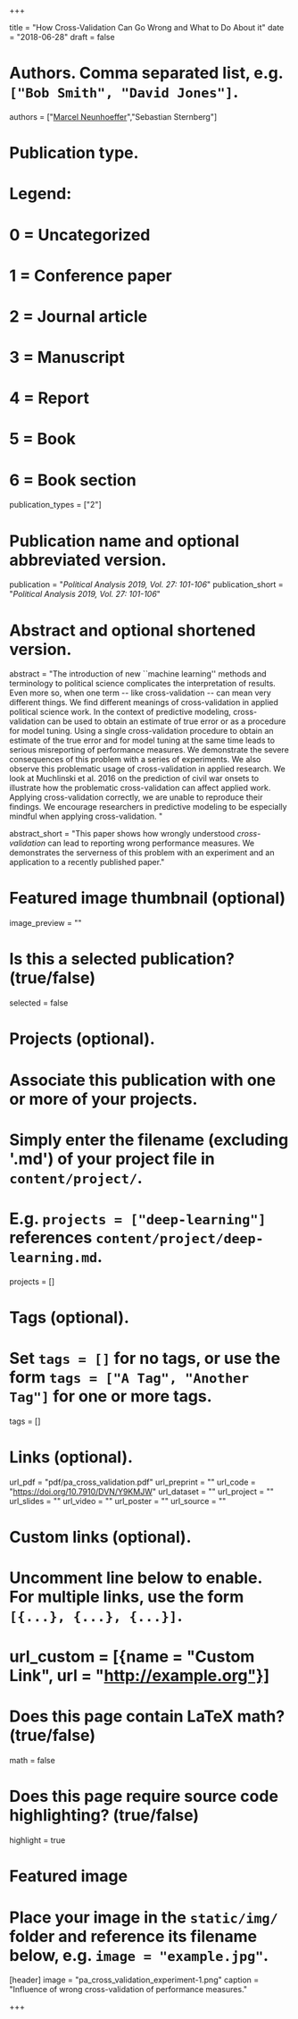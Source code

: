 +++

title = "How Cross-Validation Can Go Wrong and What to Do About it"
date = "2018-06-28"
draft = false

# Authors. Comma separated list, e.g. `["Bob Smith", "David Jones"]`.
authors = ["[Marcel Neunhoeffer](http://marcel-neunhoeffer.com/)","Sebastian Sternberg"]

# Publication type.
# Legend:
# 0 = Uncategorized
# 1 = Conference paper
# 2 = Journal article
# 3 = Manuscript
# 4 = Report
# 5 = Book
# 6 = Book section
publication_types = ["2"]

# Publication name and optional abbreviated version.
publication = "*Political Analysis 2019, Vol. 27: 101-106*"
publication_short = "*Political Analysis 2019, Vol. 27: 101-106*"

# Abstract and optional shortened version.
abstract = "The introduction of new ``machine learning'' methods and terminology to political science complicates the interpretation of results. Even more so, when one term -- like cross-validation -- can mean very different things. We find different meanings of cross-validation in applied political science work. In the context of predictive modeling, cross-validation can be used to obtain an estimate of true error or as a procedure for model tuning. Using a single cross-validation procedure to obtain an estimate of the true error and for model tuning at the same time leads to serious misreporting of performance measures. We demonstrate the severe consequences of this problem with a series of experiments. We also observe this problematic usage of cross-validation in applied research. We look at Muchlinski et al. 2016 on the prediction of civil war onsets to illustrate how the problematic cross-validation can affect applied work. Applying cross-validation correctly, we are unable to reproduce their findings. We encourage researchers in predictive modeling to be especially mindful when applying cross-validation. "

abstract_short = "This paper shows how wrongly understood *cross-validation* can lead to reporting wrong performance measures. We demonstrates the serverness of this problem with an experiment and an application to a recently published paper."

# Featured image thumbnail (optional)
image_preview = ""

# Is this a selected publication? (true/false)
selected = false

# Projects (optional).
#   Associate this publication with one or more of your projects.
#   Simply enter the filename (excluding '.md') of your project file in `content/project/`.
#   E.g. `projects = ["deep-learning"]` references `content/project/deep-learning.md`.
projects = []

# Tags (optional).
#   Set `tags = []` for no tags, or use the form `tags = ["A Tag", "Another Tag"]` for one or more tags.
tags = []

# Links (optional).
url_pdf = "pdf/pa_cross_validation.pdf"
url_preprint = ""
url_code = "https://doi.org/10.7910/DVN/Y9KMJW"
url_dataset = ""
url_project = ""
url_slides = ""
url_video = ""
url_poster = ""
url_source = ""

# Custom links (optional).
#   Uncomment line below to enable. For multiple links, use the form `[{...}, {...}, {...}]`.
# url_custom = [{name = "Custom Link", url = "http://example.org"}]

# Does this page contain LaTeX math? (true/false)
math = false

# Does this page require source code highlighting? (true/false)
highlight = true

# Featured image
# Place your image in the `static/img/` folder and reference its filename below, e.g. `image = "example.jpg"`.
[header]
image = "pa_cross_validation_experiment-1.png"
caption = "Influence of wrong cross-validation of performance measures."

+++
